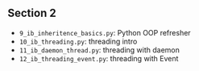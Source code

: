 ## Section 2

- `9_ib_inheritence_basics.py`: Python OOP refresher
- `10_ib_threading.py`: threading intro
- `11_ib_daemon_thread.py`: threading with daemon
- `12_ib_threading_event.py`: threading with Event
